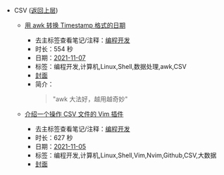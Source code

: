 - CSV ([返回上层](../))
    - [用 awk 转换 Timestamp 格式的日期](https://www.bilibili.com/video/BV1zL4y1q75m)
        - 去主标签查看笔记/注释：[编程开发](../markmap/编程开发.html)
        - 时长：554 秒
        - 日期：[2021-11-07](../markmap/202111.html)
        - 标签：编程开发,计算机,Linux,Shell,数据处理,awk,CSV
        - [封面](http://i0.hdslb.com/bfs/archive/4633bcfd12560321e49a6e42efd042766e0a3dbb.jpg)
        - 简介：
            > "awk 大法好，越用越奇妙"

    - [介绍一个操作 CSV 文件的 Vim 插件](https://www.bilibili.com/video/BV1bT4y1d7uM)
        - 去主标签查看笔记/注释：[编程开发](../markmap/编程开发.html)
        - 时长：627 秒
        - 日期：[2021-11-05](../markmap/202111.html)
        - 标签：编程开发,计算机,Linux,Shell,Vim,Nvim,Github,CSV,大数据
        - [封面](http://i1.hdslb.com/bfs/archive/1f26b62e32bdad00ef3b0b2dc647b366ba425d5d.jpg)
